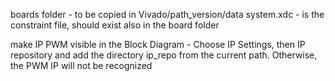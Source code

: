 boards folder - to be copied in Vivado/path_version/data
system.xdc - is the constraint file, should exist also in the board folder

make IP PWM visible in the Block Diagram - Choose IP Settings, then IP repository and add the directory ip_repo from the current path. Otherwise, the PWM IP will not be recognized

